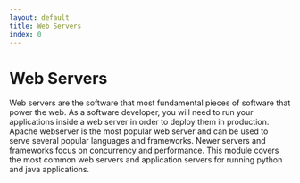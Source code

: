 ```yaml
---
layout: default
title: Web Servers 
index: 0
---
```


Web Servers
===========

Web servers are the software that most fundamental pieces of software that power the web. As a software developer, you will need to run your applications inside a web server in order to deploy them in production. Apache webserver is the most popular web server and can be used to serve several popular languages and frameworks. Newer servers and frameworks focus on concurrency and performance. This module covers the most common web servers and application servers for running python and java applications.


